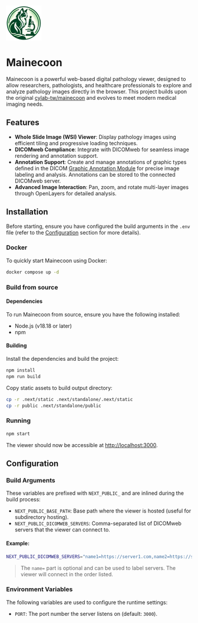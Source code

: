 <p align="left">
  <img src="./public/android-chrome-192x192.png" height="96" width="96" alt="" />
</p>

# Mainecoon

Mainecoon is a powerful web-based digital pathology viewer, designed to allow researchers, pathologists, and healthcare professionals to explore and analyze pathology images directly in the browser. This project builds upon the original [cylab-tw/mainecoon](https://github.com/cylab-tw/mainecoon) and evolves to meet modern medical imaging needs.

## Features

- **Whole Slide Image (WSI) Viewer**: Display pathology images using efficient tiling and progressive loading techniques.
- **DICOMweb Compliance**: Integrate with DICOMweb for seamless image rendering and annotation support.
- **Annotation Support**: Create and manage annotations of graphic types defined in the DICOM [Graphic Annotation Module](https://dicom.nema.org/medical/dicom/current/output/chtml/part03/sect_C.10.5.html) for precise image labeling and analysis. Annotations can be stored to the connected DICOMweb server.
- **Advanced Image Interaction**: Pan, zoom, and rotate multi-layer images through OpenLayers for detailed analysis.

## Installation

Before starting, ensure you have configured the build arguments in the `.env` file (refer to the [Configuration](#configuration) section for more details).

### Docker

To quickly start Mainecoon using Docker:

```bash
docker compose up -d
```

### Build from source

#### Dependencies

To run Mainecoon from source, ensure you have the following installed:

- Node.js (v18.18 or later)
- npm

#### Building

Install the dependencies and build the project:

```bash
npm install
npm run build
```

Copy static assets to build output directory:

```bash
cp -r .next/static .next/standalone/.next/static
cp -r public .next/standalone/public
```

### Running

```bash
npm start
```

The viewer should now be accessible at [http://localhost:3000](http://localhost:3000).

## Configuration

### Build Arguments

These variables are prefixed with `NEXT_PUBLIC_` and are inlined during the build process:

- `NEXT_PUBLIC_BASE_PATH`: Base path where the viewer is hosted (useful for subdirectory hosting).
- `NEXT_PUBLIC_DICOMWEB_SERVERS`: Comma-separated list of DICOMweb servers that the viewer can connect to.

#### Example:

```bash
NEXT_PUBLIC_DICOMWEB_SERVERS="name1=https://server1.com,name2=https://server2.com"
```

> The `name=` part is optional and can be used to label servers. The viewer will connect in the order listed.

### Environment Variables

The following variables are used to configure the runtime settings:

- `PORT`: The port number the server listens on (default: `3000`).
